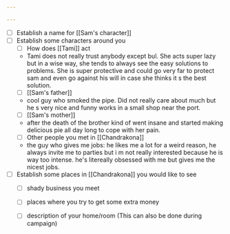```yaml
---

---
```



- [ ] Establish a name for [[Sam's character]]
- [ ] Establish some characters around you
	- [ ] How does [[Tami]] act
	- Tami does not really trust anybody except bul. She acts super lazy but in a wise way, she tends to always see the easy solutions to problems. She is super protective and could go very far to protect sam and even go against his will in case she thinks it s the best solution. 
	- [ ] [[Sam's father]]
	- cool guy who smoked the pipe. Did not really care about much but he s very nice and funny works in a small shop near the port. 
	- [ ] [[Sam's mother]]
	- after the death of the brother kind of went insane and started making delicious pie all day long to cope with her pain. 
	- [ ] Other people you met in [[Chandrakona]]
	- the guy who gives me jobs: he likes me a lot for a weird reason, he always invite me to parties but i m not really interested because he is way too intense. he's litereally obsessed with me but gives me the nicest jobs. 
- [ ] Establish some places in [[Chandrakona]] you would like to see
	- [ ] shady business you meet
	- [ ] places where you try to get some extra money
	- [ ] description of your home/room (This can also be done during campaign)


